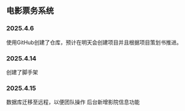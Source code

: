 ## 电影票务系统
### 2025.4.6
使用GitHub创建了仓库，预计在明天会创建项目并且根据项目策划书推进。
### 2025.4.14
创建了脚手架
### 2025.4.15
数据库迁移至远程，以便团队操作
后台新增影院信息功能